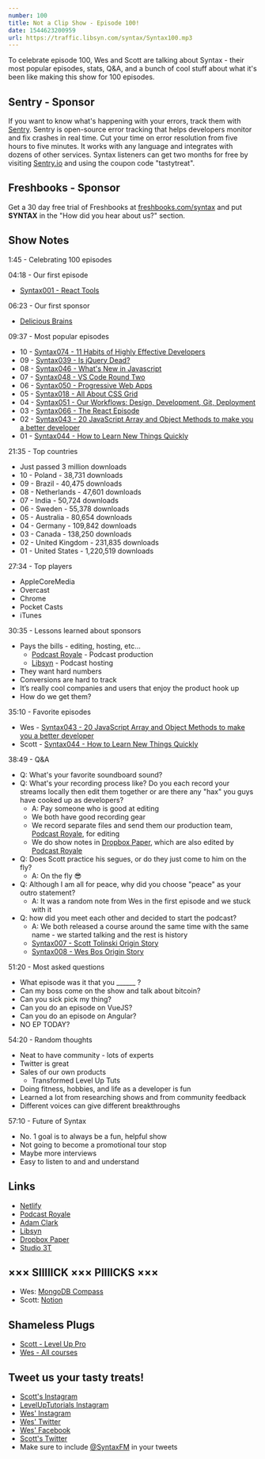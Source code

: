 ```yaml
---
number: 100
title: Not a Clip Show - Episode 100! 
date: 1544623200959
url: https://traffic.libsyn.com/syntax/Syntax100.mp3
---
```


To celebrate episode 100, Wes and Scott are talking about Syntax - their most popular episodes, stats, Q&A, and a bunch of cool stuff about what it's been like making this show for 100 episodes.  

## Sentry - Sponsor

If you want to know what's happening with your errors, track them with [Sentry](https://sentry.io/). Sentry is open-source error tracking that helps developers monitor and fix crashes in real time. Cut your time on error resolution from five hours to five minutes. It works with any language and integrates with dozens of other services. Syntax listeners can get two months for free by visiting [Sentry.io](https://sentry.io/) and using the coupon code "tastytreat".

## Freshbooks - Sponsor

Get a 30 day free trial of Freshbooks at [freshbooks.com/syntax](https://freshbooks.com/syntax) and put **SYNTAX** in the "How did you hear about us?" section.

## Show Notes

1:45 - Celebrating 100 episodes

04:18 - Our first episode 

* [Syntax001 - React Tools](https://syntax.fm/show/001/react-tools)

06:23 - Our first sponsor 

* [Delicious Brains](https://deliciousbrains.com/)

09:37 - Most popular episodes

* 10 - [Syntax074 - 11 Habits of Highly Effective Developers](https://syntax.fm/show/060/11-habits-of-highly-effective-developers)
* 09 - [Syntax039 - Is jQuery Dead?](https://syntax.fm/show/039/is-jquery-dead)
* 08 - [Syntax046 - What's New in Javascript](https://syntax.fm/show/038/what-s-new-in-javascript)
* 07 - [Syntax048 - VS Code Round Two](https://syntax.fm/show/048/vs-code-round-two)
* 06 - [Syntax050 - Progressive Web Apps](https://syntax.fm/show/040/progressive-web-apps)
* 05 - [Syntax018 - All About CSS Grid](https://syntax.fm/show/018/all-about-css-grid)
* 04 - [Syntax051 - Our Workflows: Design, Development, Git, Deployment](https://syntax.fm/show/041/our-workflows-design-development-git-and-deployment)
* 03 - [Syntax066 - The React Episode](https://syntax.fm/show/054/the-react-episode)
* 02 - [Syntax043 - 20 JavaScript Array and Object Methods to make you a better developer](https://syntax.fm/show/035/20-javascript-array-and-object-methods-to-make-you-a-better-developer)
* 01 - [Syntax044 - How to Learn New Things Quickly](https://syntax.fm/show/036/how-to-learn-new-things-quickly)

21:35 - Top countries

* Just passed 3 million downloads
* 10 - Poland - 38,731 downloads
* 09 - Brazil - 40,475 downloads
* 08 - Netherlands - 47,601 downloads
* 07 - India - 50,724 downloads
* 06 - Sweden - 55,378 downloads
* 05 - Australia - 80,654 downloads
* 04 - Germany - 109,842 downloads
* 03 - Canada - 138,250 downloads
* 02 - United Kingdom - 231,835 downloads
* 01 - United States - 1,220,519 downloads

27:34 - Top players 

* AppleCoreMedia
* Overcast
* Chrome
* Pocket Casts
* iTunes

30:35 - Lessons learned about sponsors

* Pays the bills - editing, hosting, etc…
  * [Podcast Royale](https://podcastroyale.net) - Podcast production
  * [Libsyn](https://libsyn.com/) - Podcast hosting
* They want hard numbers
* Conversions are hard to track
* It’s really cool companies and users that enjoy the product hook up
* How do we get them?

35:10 - Favorite episodes

* Wes - [Syntax043 - 20 JavaScript Array and Object Methods to make you a better developer](https://syntax.fm/show/043/20-javascript-array-and-object-methods-to-make-you-a-better-developer)
* Scott - [Syntax044 - How to Learn New Things Quickly](https://syntax.fm/show/036/how-to-learn-new-things-quickly)

38:49 - Q&A 

* Q: What's your favorite soundboard sound?
* Q: What's your recording process like? Do you each record your streams locally then edit them together or are there any "hax" you guys have cooked up as developers?
  * A: Pay someone who is good at editing
  * We both have good recording gear
  * We record separate files and send them our production team, [Podcast Royale](https://podcastroyale.net), for editing
  * We do show notes in [Dropbox Paper](https://paper.dropbox.com), which are also edited by [Podcast Royale](https://podcastroyale.net)
* Q: Does Scott practice his segues, or do they just come to him on the fly?
  * A: On the fly 😎
* Q: Although I am all for peace, why did you choose "peace" as your outro statement?
  * A: It was a random note from Wes in the first episode and we stuck with it
* Q: how did you meet each other and decided to start the podcast?
  * A: We both released a course around the same time with the same name - we started talking and the rest is history
  * [Syntax007 - Scott Tolinski Origin Story](https://syntax.fm/show/007/scott-tolinski-origin-story)
  * [Syntax008 - Wes Bos Origin Story](https://syntax.fm/show/008/wes-bos-origin-story)

51:20 - Most asked questions

* What episode was it that you  ______ ?
* Can my boss come on the show and talk about bitcoin?
* Can you sick pick my thing?
* Can you do an episode on VueJS?
* Can you do an episode on Angular?
* NO EP TODAY?

54:20 - Random thoughts

* Neat to have community - lots of experts 
* Twitter is great
* Sales of our own products
  * Transformed Level Up Tuts
* Doing fitness, hobbies, and life as a developer is fun
* Learned a lot from researching shows and from community feedback
* Different voices can give different breakthroughs

57:10 - Future of Syntax

* No. 1 goal is to always be a fun, helpful show
* Not going to become a promotional tour stop
* Maybe more interviews
* Easy to listen to and and understand

## Links

* [Netlify](https://netlify.com/)
* [Podcast Royale](https://podcastroyale.net)
* [Adam Clark](https://avclark.com)
* [Libsyn](https://libsyn.com/)
* [Dropbox Paper](https://paper.dropbox.com)
* [Studio 3T](https://studio3t.com/)

## ××× SIIIIICK ××× PIIIICKS ×××

* Wes: [MongoDB Compass](https://www.mongodb.com/products/compass)
* Scott: [Notion](https://www.notion.so/?r=f30ad6f0d28441729bcea76a77549938)

## Shameless Plugs

* [Scott - Level Up Pro](https://www.leveluptutorials.com/pro)
* [Wes - All courses](https://wesbos.com/courses)

## Tweet us your tasty treats!

* [Scott's Instagram](https://www.instagram.com/stolinski/)
* [LevelUpTutorials Instagram](https://www.instagram.com/LevelUpTutorials/)
* [Wes' Instagram](https://www.instagram.com/wesbos/)
* [Wes' Twitter](https://twitter.com/wesbos)
* [Wes' Facebook](https://www.facebook.com/wesbos.developer)
* [Scott's Twitter](https://twitter.com/stolinski)
* Make sure to include [@SyntaxFM](https://twitter.com/SyntaxFM) in your tweets
